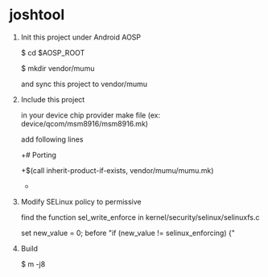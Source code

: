 # joshtool

1. Init this project under Android AOSP

   $ cd $AOSP_ROOT

   $ mkdir vendor/mumu

   and sync this project to vendor/mumu
   
2. Include this project

   in your device chip provider make file (ex: device/qcom/msm8916/msm8916.mk)

   add following lines
   
   +# Porting
   
   +$(call inherit-product-if-exists, vendor/mumu/mumu.mk)
   
   +

3. Modify SELinux policy to permissive
  
   find the function sel_write_enforce in kernel/security/selinux/selinuxfs.c

   set new_value = 0; before "if (new_value != selinux_enforcing) {"


4. Build
   
   $ m -j8


